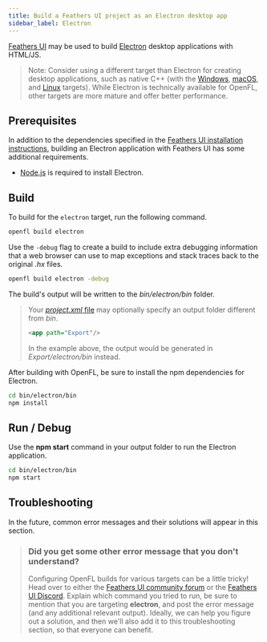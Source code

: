 ```yaml
---
title: Build a Feathers UI project as an Electron desktop app
sidebar_label: Electron
---
```


[Feathers UI](/) may be used to build [Electron](https://www.electronjs.org) desktop applications with HTML/JS.

> Note: Consider using a different target than Electron for creating desktop applications, such as native C++ (with the [Windows](./build-windows.md), [macOS](./build-macos.md), and [Linux](./build-linux.md) targets). While Electron is technically available for OpenFL, other targets are more mature and offer better performance.

## Prerequisites

In addition to the dependencies specified in the [Feathers UI installation instructions](./installation.md), building an Electron application with Feathers UI has some additional requirements.

- [Node.js](https://nodejs.org/en/) is required to install Electron.

## Build

To build for the `electron` target, run the following command.

```sh
openfl build electron
```

Use the `-debug` flag to create a build to include extra debugging information that a web browser can use to map exceptions and stack traces back to the original _.hx_ files.

```sh
openfl build electron -debug
```

The build's output will be written to the _bin/electron/bin_ folder.

> Your [_project.xml_ file](https://lime.software/docs/project-files/xml-format/) may optionally specify an output folder different from _bin_.
>
> ```xml
> <app path="Export"/>
> ```
>
> In the example above, the output would be generated in _Export/electron/bin_ instead.

After building with OpenFL, be sure to install the npm dependencies for Electron.

```sh
cd bin/electron/bin
npm install
```

## Run / Debug

Use the **npm start** command in your output folder to run the Electron application.

```sh
cd bin/electron/bin
npm start
```

## Troubleshooting

In the future, common error messages and their solutions will appear in this section.

> ### Did you get some other error message that you don't understand?
>
> Configuring OpenFL builds for various targets can be a little tricky! Head over to either the [Feathers UI community forum](https://community.feathersui.com/) or the [Feathers UI Discord](https://discord.feathersui.com/). Explain which command you tried to run, be sure to mention that you are targeting **electron**, and post the error message (and any additional relevant output). Ideally, we can help you figure out a solution, and then we'll also add it to this troubleshooting section, so that everyone can benefit.
